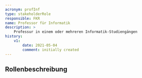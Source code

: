 ```yaml
---
acronym: profInf
type: stakeholderRole
responsible: FKR
name: Professor für Informatik
description: >
    Professur in einem oder mehreren Informatik-Studiengängen
history:
    v1:
        date: 2021-05-04
        comment: initially created
---
```


## Rollenbeschreibung